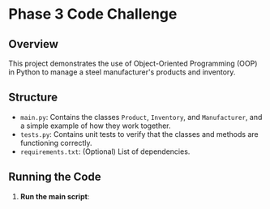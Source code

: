 # Phase 3 Code Challenge

## Overview
This project demonstrates the use of Object-Oriented Programming (OOP) in Python to manage a steel manufacturer's products and inventory.

## Structure
- `main.py`: Contains the classes `Product`, `Inventory`, and `Manufacturer`, and a simple example of how they work together.
- `tests.py`: Contains unit tests to verify that the classes and methods are functioning correctly.
- `requirements.txt`: (Optional) List of dependencies.

## Running the Code
1. **Run the main script**:
